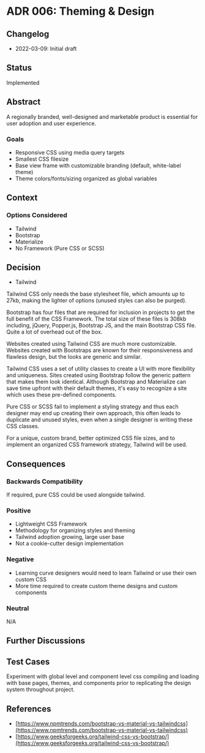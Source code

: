 # ADR 006: Theming & Design

## Changelog
* 2022-03-09: Initial draft

## Status
Implemented

## Abstract
A regionally branded, well-designed and marketable product is essential for user adoption and user experience.

### Goals
* Responsive CSS using media query targets
* Smallest CSS filesize 
* Base view frame with customizable branding (default, white-label theme)
* Theme colors/fonts/sizing organized as global variables

## Context

### Options Considered
* Tailwind
* Bootstrap
* Materialize
* No Framework (Pure CSS or SCSS)

## Decision
* Tailwind

Tailwind CSS only needs the base stylesheet file, which amounts up to 27kb, making the lighter of options (unused styles can also be purged).

Bootstrap has four files that are required for inclusion in projects to get the full benefit of the CSS Framework. The total size of these files is 308kb including, jQuery, Popper.js, Bootstrap JS, and the main Bootstrap CSS file. Quite a lot of overhead out of the box.

Websites created using Tailwind CSS are much more customizable.	Websites created with Bootstraps are known for their responsiveness and flawless design, but the looks are generic and similar.

Tailwind CSS uses a set of utility classes to create a UI with more flexibility and uniqueness. Sites created using Bootstrap follow the generic pattern that makes them look identical. Although Bootstrap and Materialize can save time upfront with their default themes, it's easy to recognize a site which uses these pre-defined components.

Pure CSS or SCSS fail to implement a styling strategy and thus each designer may end up creating their own approach, this often leads to duplicate and unused styles, even when a single designer is writing these CSS classes.

For a unique, custom brand, better optimized CSS file sizes, and to implement an organized CSS framework strategy, Tailwind will be used. 

## Consequences

### Backwards Compatibility
If required, pure CSS could be used alongside tailwind.

### Positive
* Lightweight CSS Framework
* Methodology for organizing styles and theming
* Tailwind adoption growing, large user base
* Not a cookie-cutter design implementation

### Negative
* Learning curve designers would need to learn Tailwind or use their own custom CSS
* More time required to create custom theme designs and custom components

### Neutral
N/A

## Further Discussions

## Test Cases
Experiment with global level and component level css compiling and loading with base pages, themes, and components prior to replicating the design system throughout project.

## References
* [https://www.npmtrends.com/bootstrap-vs-material-vs-tailwindcss](https://www.npmtrends.com/bootstrap-vs-material-vs-tailwindcss)
* [https://www.geeksforgeeks.org/tailwind-css-vs-bootstrap/](https://www.geeksforgeeks.org/tailwind-css-vs-bootstrap/)
